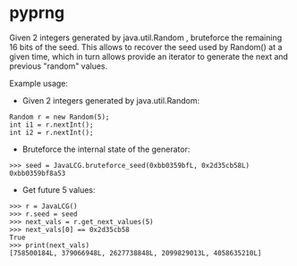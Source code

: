 pyprng
======

Given 2 integers generated by java.util.Random , bruteforce the remaining 16 bits of the seed.
This allows to recover the seed used by Random() at a given time, which in turn allows provide an iterator to generate the next and previous "random" values.

Example usage:
* Given 2 integers generated by java.util.Random:
```
Random r = new Random(5);
int i1 = r.nextInt();
int i2 = r.nextInt();
```
* Bruteforce the internal state of the generator:
```
>>> seed = JavaLCG.bruteforce_seed(0xbb0359bfL, 0x2d35cb58L)
0xbb0359bf8a53
```
* Get future 5 values:
```
>>> r = JavaLCG()
>>> r.seed = seed
>>> next_vals = r.get_next_values(5)
>>> next_vals[0] == 0x2d35cb58
True
>>> print(next_vals)
[758500184L, 379066948L, 2627738848L, 2099829013L, 4058635210L]
```
